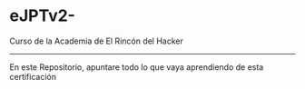 # eJPTv2-
Curso de la Academia de El Rincón del Hacker

--------------------------------------------------------------------------------


En este Repositorio, apuntare todo lo que vaya aprendiendo de esta certificación 
